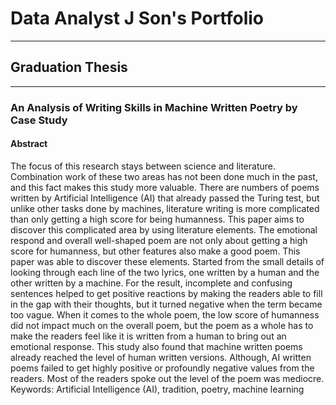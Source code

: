 # Data Analyst J Son's Portfolio
***
## Graduation Thesis
***
### An Analysis of Writing Skills in Machine Written Poetry by Case Study
#### Abstract 
The focus of this research stays between science and literature. Combination work of these two areas has not been done much in the past, and this fact makes this study more valuable. There are numbers of poems written by Artificial Intelligence (AI) that already passed the Turing test, but unlike other tasks done by machines, literature writing is more complicated than only getting a high score for being humanness. This paper aims to discover this complicated area by using literature elements. The emotional respond and overall well-shaped poem are not only about getting a high score for humanness, but other features also make a good poem. This paper was able to discover these elements. Started from the small details of looking through each line of the two lyrics, one written by a human and the other written by a machine. For the result, incomplete and confusing sentences helped to get positive reactions by making the readers able to fill in the gap with their thoughts, but it turned negative when the term became too vague. When it comes to the whole poem, the low score of humanness did not impact much on the overall poem, but the poem as a whole has to make the readers feel like it is written from a human to bring out an emotional response. This study also found that machine written poems already reached the level of human written versions. Although, AI written poems failed to get highly positive or profoundly negative values from the readers. Most of the readers spoke out the level of the poem was mediocre.
Keywords: Artificial Intelligence (AI), tradition, poetry, machine learning